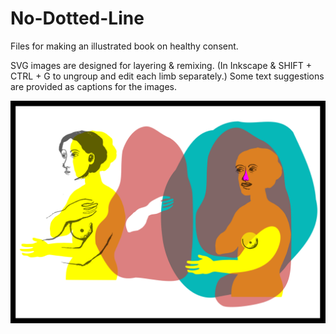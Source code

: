 # No-Dotted-Line
Files for making an illustrated book on healthy consent.

SVG images are designed for layering & remixing. (In Inkscape & SHIFT + CTRL + G to ungroup and edit each limb separately.)
Some text suggestions are provided as captions for the images.


![sample page](pageSpreads/page1.svg)
